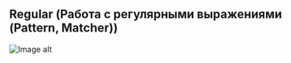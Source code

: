 ## Regular (Работа с регулярными выражениями (Pattern, Matcher))
![Image alt](https://github.com/TemaGarfield/screenshots/blob/master/Module_3_regular.PNG)
